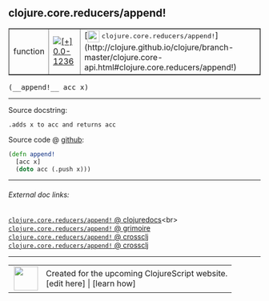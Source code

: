 ## clojure.core.reducers/append!



 <table border="1">
<tr>
<td>function</td>
<td><a href="https://github.com/cljsinfo/cljs-api-docs/tree/0.0-1236"><img valign="middle" alt="[+] 0.0-1236" title="Added in 0.0-1236" src="https://img.shields.io/badge/+-0.0--1236-lightgrey.svg"></a> </td>
<td>
[<img height="24px" valign="middle" src="http://i.imgur.com/1GjPKvB.png"> <samp>clojure.core.reducers/append!</samp>](http://clojure.github.io/clojure/branch-master/clojure.core-api.html#clojure.core.reducers/append!)
</td>
</tr>
</table>


 <samp>
(__append!__ acc x)<br>
</samp>

---





Source docstring:

```
.adds x to acc and returns acc
```


Source code @ [github](https://github.com/clojure/clojurescript/blob/r2261/src/cljs/clojure/core/reducers.cljs#L232-L235):

```clj
(defn append!
  [acc x]
  (doto acc (.push x)))
```

<!--
Repo - tag - source tree - lines:

 <pre>
clojurescript @ r2261
└── src
    └── cljs
        └── clojure
            └── core
                └── <ins>[reducers.cljs:232-235](https://github.com/clojure/clojurescript/blob/r2261/src/cljs/clojure/core/reducers.cljs#L232-L235)</ins>
</pre>

-->

---



###### External doc links:

[`clojure.core.reducers/append!` @ clojuredocs](http://clojuredocs.org/clojure.core.reducers/append!)<br>
[`clojure.core.reducers/append!` @ grimoire](http://conj.io/store/v1/org.clojure/clojure/1.7.0-beta3/clj/clojure.core.reducers/append%21/)<br>
[`clojure.core.reducers/append!` @ crossclj](http://crossclj.info/fun/clojure.core.reducers/append%21.html)<br>
[`clojure.core.reducers/append!` @ crossclj](http://crossclj.info/fun/clojure.core.reducers.cljs/append%21.html)<br>

---

 <table>
<tr><td>
<img valign="middle" align="right" width="48px" src="http://i.imgur.com/Hi20huC.png">
</td><td>
Created for the upcoming ClojureScript website.<br>
[edit here] | [learn how]
</td></tr></table>

[edit here]:https://github.com/cljsinfo/cljs-api-docs/blob/master/cljsdoc/clojure.core.reducers_appendBANG.cljsdoc
[learn how]:https://github.com/cljsinfo/cljs-api-docs/wiki/cljsdoc-files

<!--

This information was too distracting to show to readers, but I'll leave it
commented here since it is helpful to:

- pretty-print the data used to generate this document
- and show how to retrieve that data



The API data for this symbol:

```clj
{:ns "clojure.core.reducers",
 :name "append!",
 :signature ["[acc x]"],
 :history [["+" "0.0-1236"]],
 :type "function",
 :full-name-encode "clojure.core.reducers_appendBANG",
 :source {:code "(defn append!\n  [acc x]\n  (doto acc (.push x)))",
          :title "Source code",
          :repo "clojurescript",
          :tag "r2261",
          :filename "src/cljs/clojure/core/reducers.cljs",
          :lines [232 235]},
 :full-name "clojure.core.reducers/append!",
 :clj-symbol "clojure.core.reducers/append!",
 :docstring ".adds x to acc and returns acc"}

```

Retrieve the API data for this symbol:

```clj
;; from Clojure REPL
(require '[clojure.edn :as edn])
(-> (slurp "https://raw.githubusercontent.com/cljsinfo/cljs-api-docs/catalog/cljs-api.edn")
    (edn/read-string)
    (get-in [:symbols "clojure.core.reducers/append!"]))
```

-->
